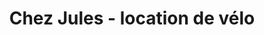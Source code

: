 ---
title: "Chez Jules - location de vélo"
url: /ambleteuse/chez-jules-location-de-velo/
shop: Fahrrad
---